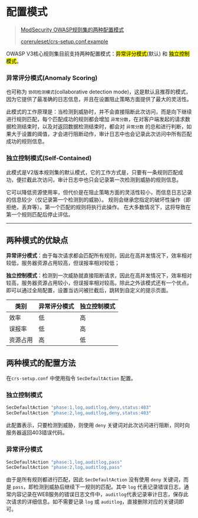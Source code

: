 # 配置模式

> [ModSecurity OWASP规则集的两种配置模式](http://www.modsecurity.cn/practice/post/18.html)
> 
> [coreruleset/crs-setup.conf.example](https://github.com/coreruleset/coreruleset/blob/v3.4/dev/crs-setup.conf.example)



OWASP V3核心规则集目前支持两种配置模式：<mark>异常评分模式</mark>(默认) 和 <mark>独立控制模式</mark>。

### 异常评分模式(Anomaly Scoring)

也可称为 `协同检测模式`(collaborative detection mode)，这是默认且推荐的模式，因为它提供了最准确的日志信息，并且在设置阻止策略方面提供了最大的灵活性。

此模式的工作原理是：当检测到威胁时，并不会直接阻断此次访问，而是向下继续进行规则匹配，每个匹配成功的规则都会增加 `异常分数`，在对客户端发起的请求数据检测结束时，以及对返回数据检测结束时，都会对 `异常分数` 的总和进行判断，如果大于设置的阈值，才会进行阻断动作，审计日志中也会记录此次访问中所有匹配成功的规则信息。

### 独立控制模式(Self-Contained)

此模式是V2版本规则集的默认模式，它的工作方式是，只要有一条规则匹配成功，便拦截此次访问，审计日志中也只会记录第一次检测到威胁的规则信息。

它可以降低资源使用率，但代价是在阻止策略方面的灵活性较小，而信息日志记录的信息较少（仅记录第一个检测到的威胁）。
规则会继承您指定的破坏性操作（即拒绝，丢弃等）。第一个匹配的规则将执行此操作。 在大多数情况下，这将导致在第一个规则匹配后停止评估。

---



## 两种模式的优缺点

**异常评分模式**：由于每次请求都会匹配所有规则，因此在高并发情况下，效率相对较低，服务器资源占用较高，但误报率相对较低；

**独立控制模式**：检测到一次威胁就直接阻断请求，因此在高并发情况下，效率相对较高，服务器资源占用较小，但误报率相对较高。除此之外该模式还有一个优点，即可以通过全局配置，设置当访问被拦截后，跳转到自定义的提示页面。

| 类别   | 异常评分模式 | 独立控制模式 |
| ---- | ------ | ------ |
| 效率   | 低      | 高      |
| 误报率  | 低      | 高      |
| 资源占用 | 高      | 低      |



## 两种模式的配置方法

在`crs-setup.conf` 中使用指令 `SecDefaultAction`  配置。

### 独立控制模式

```bash
SecDefaultAction "phase:1,log,auditlog,deny,status:403"
SecDefaultAction "phase:2,log,auditlog,deny,status:403"
```

此配置表示，只要检测到威胁，则使用 `deny` 关键词对此次访问进行阻断，同时向服务器返回403错误代码。

### 异常评分模式

```bash
SecDefaultAction "phase:1,log,auditlog,pass"
SecDefaultAction "phase:2,log,auditlog,pass"
```

由于是所有规则都进行匹配，因此 `SecDefaultAction` 没有使用 `deny` 关键词，而是 `pass`，即检测到威胁后继续下一规则的匹配。其中 `log` 代表记录错误日志，通常内容记录在WEB服务的错误日志文件中，`auditlog`代表记录审计日志，保存此次请求的详细信息。如不需要记录 `log` 或 `auditlog`，直接删除对应的关键词即可。
